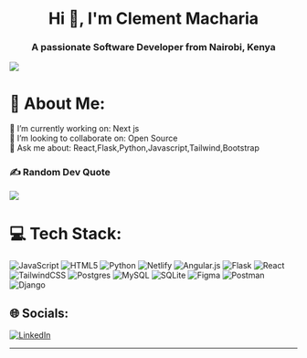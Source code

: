 <h1 align="center">Hi 👋, I'm Clement Macharia</h1>
<h3 align="center">A passionate Software Developer from Nairobi, Kenya</h3>

[![](https://visitcount.itsvg.in/api?id=clementmw&icon=8&color=12)](https://visitcount.itsvg.in)


# 💫 About Me:
🔭 I’m currently working on: Next js <br>👯 I’m looking to collaborate on: Open Source<br> 
💬 Ask me about: React,Flask,Python,Javascript,Tailwind,Bootstrap

### ✍️ Random Dev Quote
![](https://quotes-github-readme.vercel.app/api?type=horizontal&theme=radical)

# 💻 Tech Stack:
![JavaScript](https://img.shields.io/badge/javascript-%23323330.svg?style=flat&logo=javascript&logoColor=%23F7DF1E) ![HTML5](https://img.shields.io/badge/html5-%23E34F26.svg?style=flat&logo=html5&logoColor=white) ![Python](https://img.shields.io/badge/python-3670A0?style=flat&logo=python&logoColor=ffdd54) ![Netlify](https://img.shields.io/badge/netlify-%23000000.svg?style=flat&logo=netlify&logoColor=#00C7B7) ![Angular.js](https://img.shields.io/badge/angular.js-%23E23237.svg?style=flat&logo=angularjs&logoColor=white) ![Flask](https://img.shields.io/badge/flask-%23000.svg?style=flat&logo=flask&logoColor=white) ![React](https://img.shields.io/badge/react-%2320232a.svg?style=flat&logo=react&logoColor=%2361DAFB) ![TailwindCSS](https://img.shields.io/badge/tailwindcss-%2338B2AC.svg?style=flat&logo=tailwind-css&logoColor=white) ![Postgres](https://img.shields.io/badge/postgres-%23316192.svg?style=flat&logo=postgresql&logoColor=white) ![MySQL](https://img.shields.io/badge/mysql-%2300000f.svg?style=flat&logo=mysql&logoColor=white) ![SQLite](https://img.shields.io/badge/sqlite-%2307405e.svg?style=flat&logo=sqlite&logoColor=white) ![Figma](https://img.shields.io/badge/figma-%23F24E1E.svg?style=flat&logo=figma&logoColor=white) ![Postman](https://img.shields.io/badge/Postman-FF6C37?style=flat&logo=postman&logoColor=white) ![Django](https://img.shields.io/badge/django-%23092E20.svg?style=for-the-badge&logo=django&logoColor=white)


## 🌐 Socials:
[![LinkedIn](https://img.shields.io/badge/LinkedIn-%230077B5.svg?logo=linkedin&logoColor=white)](https://linkedin.com/in/clement-macharia-6527b72a4) 

<!-- 
# 📊 GitHub Stats:
![](https://github-readme-stats.vercel.app/api?username=clementmw&theme=nord&hide_border=true&include_all_commits=true&count_private=true)<br/>
![](https://github-readme-streak-stats.herokuapp.com/?user=clementmw&theme=nord&hide_border=true)<br/>
![](https://github-readme-stats.vercel.app/api/top-langs/?username=clementmw&theme=nord&hide_border=true&include_all_commits=true&count_private=true&layout=compact) </br>
![](https://github-contributor-stats.vercel.app/api?username=clementmw&limit=5&theme=apprentice&combine_all_yearly_contributions=true) 


## 🏆 GitHub Trophies
![](https://github-profile-trophy.vercel.app/?username=clementmw&theme=radical&no-frame=false&no-bg=false&margin-w=4)




Proudly created with GPRM ( https://gprm.itsvg.in ) -->


---


<!-- Proudly created with GPRM ( https://gprm.itsvg.in ) -->
